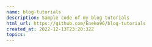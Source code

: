 ```yaml
---
name: blog-tutorials
description: Sample code of my blog tutorials
html_url: https://github.com/Eneko96/blog-tutorials
created_at: 2022-12-13T23:20:32Z
topics: 
---
```

